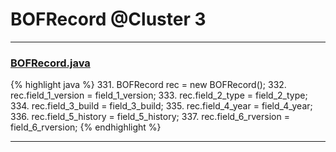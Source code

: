 # BOFRecord @Cluster 3

***

### [BOFRecord.java](https://searchcode.com/codesearch/view/15642479/)
{% highlight java %}
331. BOFRecord rec = new BOFRecord();
332. rec.field_1_version = field_1_version;
333. rec.field_2_type = field_2_type;
334. rec.field_3_build = field_3_build;
335. rec.field_4_year = field_4_year;
336. rec.field_5_history = field_5_history;
337. rec.field_6_rversion = field_6_rversion;
{% endhighlight %}

***

